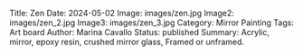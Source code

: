 Title: Zen
Date: 2024-05-02
Image: images/zen.jpg
Image2: images/zen_2.jpg
Image3: images/zen_3.jpg
Category: Mirror Painting
Tags: Art board
Author: Marina Cavallo
Status: published
Summary: Acrylic, mirror, epoxy resin, crushed mirror glass, Framed or unframed. 
